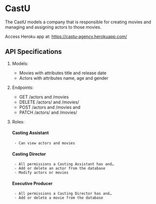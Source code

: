 # CastU
The CastU models a company that is responsible for creating movies and managing and assigning actors to those movies.

Access Heroku app at: https://castu-agency.herokuapp.com/

## API Specifications
1. Models:
    - Movies with attributes title and release date
    - Actors with attributes name, age and gender

2. Endpoints:
    - GET /actors and /movies
    - DELETE /actors/ and /movies/
    - POST /actors and /movies and
    - PATCH /actors/ and /movies/

3. Roles:
    #### Casting Assistant
        - Can view actors and movies
    #### Casting Director
        - All permissions a Casting Assistant has and…
        - Add or delete an actor from the database
        - Modify actors or movies
    #### Executive Producer
        - All permissions a Casting Director has and…
        - Add or delete a movie from the database
